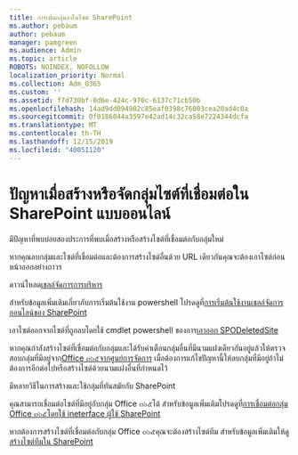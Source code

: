 ```yaml
---
title: การเพิ่มกลุ่มลงในไซต์ SharePoint
ms.author: pebaum
author: pebaum
manager: pamgreen
ms.audience: Admin
ms.topic: article
ROBOTS: NOINDEX, NOFOLLOW
localization_priority: Normal
ms.collection: Adm_O365
ms.custom: ''
ms.assetid: f7d730bf-0d6e-424c-970c-6137c71cb50b
ms.openlocfilehash: 14ad9dd094902c85eaf0398c76003cea20ad4c0a
ms.sourcegitcommit: 0f0186044a3597e42ad14c32ca58e7224344dcfa
ms.translationtype: MT
ms.contentlocale: th-TH
ms.lasthandoff: 12/15/2019
ms.locfileid: "40051120"
---
```

# <a name="issues-when-creating-or-group-connected-sites-in-sharepoint-online"></a>ปัญหาเมื่อสร้างหรือจัดกลุ่มไซต์ที่เชื่อมต่อใน SharePoint แบบออนไลน์

มีปัญหาที่พบบ่อยสองประการที่พบเมื่อสร้างหรือสร้างไซต์ที่เชื่อมต่อกับกลุ่มใหม่

 หากคุณลบกลุ่มและไซต์ที่เชื่อมต่อและต้องการสร้างไซต์อื่นด้วย URL เดียวกันคุณจะต้องเอาไซต์ก่อนหน้าออกอย่างถาวร

ดาวน์โหลด[เชลล์จัดการการบริหาร](https://support.office.com/article/introduction-to-the-sharepoint-online-management-shell-c16941c3-19b4-4710-8056-34c034493429)

 สำหรับข้อมูลเพิ่มเติมเกี่ยวกับการเริ่มต้นใช้งาน powershell โปรดดูที่[การเริ่มต้นใช้งานเชลล์จัดการออนไลน์ของ SharePoint](https://docs.microsoft.com/powershell/module/sharepoint-online/remove-sposite?view=sharepoint-ps)

เอาไซต์ออกจากไซต์ที่ถูกลบโดยใช้ cmdlet powershell ของการ[เอาออก SPODeletedSite](https://docs.microsoft.com/powershell/module/sharepoint-online/remove-sposite?view=sharepoint-ps)

หากคุณกำลังสร้างไซต์ที่เชื่อมต่อกับกลุ่มและได้รับคำเตือนกลุ่มอื่นที่มีนามแฝงเดียวกันอยู่แล้วให้ตรวจสอบกลุ่มที่มีอยู่จาก[Office ๓๖๕จากศูนย์การจัดการ](https://admin.microsoft.com/Adminportal/Home?source=applauncher#/groups) เมื่อต้องการแก้ไขปัญหานี้ให้ลบกลุ่มที่มีอยู่ถ้าไม่ต้องการอีกต่อไปหรือสร้างไซต์ด้วยนามแฝงอื่นที่กำหนดไว้

มีหลายวิธีในการสร้างและใช้กลุ่มที่ทันสมัยกับ SharePoint

คุณสามารถเชื่อมต่อไซต์ที่มีอยู่กับกลุ่ม Office ๓๖๕ได้ สำหรับข้อมูลเพิ่มเติมโปรดดูที่[การเชื่อมต่อกลุ่ม Office ๓๖๕โดยใช้ ineterface ผู้ใช้ SharePoint](https://docs.microsoft.com/sharepoint/dev/transform/modernize-connect-to-office365-group#connect-an-office-365-group-using-the-sharepoint-user-interface)

หากต้องการสร้างไซต์ที่เชื่อมต่อกับกลุ่ม Office ๓๖๕คุณจะต้องสร้างไซต์ทีม สำหรับข้อมูลเพิ่มเติมให้ดู[สร้างไซต์ทีมใน SharePoint](https://support.office.com/article/create-a-team-site-in-sharepoint-ef10c1e7-15f3-42a3-98aa-b5972711777d)

